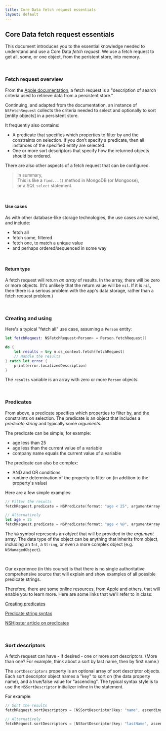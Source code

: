 ```yaml
---
title: Core Data fetch request essentials
layout: default
---
```


## Core Data fetch request essentials

This document introduces you to the essential knowledge needed to understand and use a Core Data *fetch request*. We use a fetch request to get all, some, or one object, from the peristent store, into memory. 

<br>

### Fetch request overview

From the [Apple documentation](https://developer.apple.com/documentation/coredata/nsfetchrequest), a fetch request is a "description of search criteria used to retrieve data from a persistent store."

Continuing, and adapted from the documentation, an instance of `NSFetchRequest` collects the criteria needed to select and optionally to sort [entity objects] in a persistent store. 

It frequently also contains:
* A predicate that specifies which properties to filter by and the constraints on selection. If you don’t specify a predicate, then all instances of the specified entity are selected.
* One or more sort descriptors that specify how the returned objects should be ordered.

There are also other aspects of a fetch request that can be configured. 

> In summary,  
> This is like a `find...()` method in MongoDB (or Mongoose),  
> or a SQL `select` statement.

<br>

#### Use cases

As with other database-like storage technologies, the use cases are varied, and include:
* fetch all 
* fetch some, filtered 
* fetch one, to match a unique value 
* and perhaps ordered/sequenced in some way

<br>

#### Return type

A fetch request will return *an array* of results. In the array, there will be zero or more objects. (It's unlikely that the return value will be `nil`. If it is `nil`, then there is a serious problem with the app's data storage, rather than a fetch request problem.)

<br>

### Creating and using

Here's a typical "fetch all" use case, assuming a `Person` entity:

```swift
let fetchRequest: NSFetchRequest<Person> = Person.fetchRequest()

do {
    let results = try m.ds_context.fetch(fetchRequest)
    // Handle the results
} catch let error {
    print(error.localizedDescription)
}
```

The `results` variable is an array with zero or more `Person` objects. 

<br>

### Predicates

From above, a predicate specifies which properties to filter by, and the constraints on selection. The predicate is an object that includes a *predicate string* and typically some *arguments*. 

The predicate can be simple; for example:
* age less than 25
* age less than the current value of a variable 
* company name equals the current value of a variable 

The predicate can also be complex:
* AND and OR conditions 
* runtime determination of the property to filter on (in addition to the property's value)

Here are a few simple examples:

```swift
// Filter the results
fetchRequest.predicate = NSPredicate(format: "age < 25", argumentArray: nil)

// Alternatively
let age = 25
fetchRequest.predicate = NSPredicate(format: "age < %@", argumentArray: [age])
```

The `%@` symbol represents an *object* that will be provided in the *argument* array. The data type of the object can be anything that inherits from object, including an `Int`, a `String`, or even a more complex object (e.g. `NSManagedObject`). 

<br>

Our experience (in this course) is that there is no single authoritative comprehensive source that will explain and show examples of all possible predicate strings. 

Therefore, there are some online resources, from Apple and others, that will enable you to learn more. Here are some links that we'll refer to in class:

[Creating predicates](https://developer.apple.com/library/archive/documentation/Cocoa/Conceptual/Predicates/Articles/pCreating.html#//apple_ref/doc/uid/TP40001793)

[Predicate string syntax](https://developer.apple.com/library/archive/documentation/Cocoa/Conceptual/Predicates/Articles/pSyntax.html)

[NSHipster article on predicates](https://nshipster.com/nspredicate/)

<br>

### Sort descriptors

A fetch request can have - if desired - one or more sort descriptors. (More than one? For example, think about a sort by last name, then by first name.)

The `sortDescriptors` property is an optional array of sort descriptor objects. Each sort descriptor object names a "key" to sort on (the data property name), and a true/false value for "ascending". The typical syntax style is to use the `NSSortDescriptor` initializer inline in the statement. 

For example:

```swift
// Sort the results
fetchRequest.sortDescriptors = [NSSortDescriptor(key: "name", ascending: true)]

// Alternatively
fetchRequest.sortDescriptors = [NSSortDescriptor(key: "lastName", ascending: true), NSSortDescriptor(key: "firstName", ascending: true)]
```
<br>
